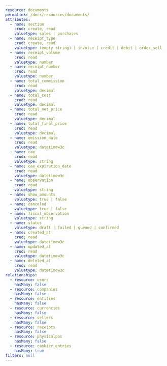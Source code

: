 ```yaml
---
resource: documents
permalink: /docs/resources/documents/
attributes:
  - name: section
    crud: create, read
    valuetype: sales | purchases
  - name: receipt_type
    crud: create, read
    valuetype: (empty string) | invoice | credit | debit | order_sell | order_buy | quotation | zeta
  - name: receipt_volume
    crud: read
    valuetype: number
  - name: receipt_number
    crud: read
    valuetype: number
  - name: total_commission
    crud: read
    valuetype: decimal
  - name: total_cost
    crud: read
    valuetype: decimal
  - name: total_net_price
    crud: read
    valuetype: decimal
  - name: total_final_price
    crud: read
    valuetype: decimal
  - name: emission_date
    crud: read
    valuetype: datetimew3c
  - name: cae
    crud: read
    valuetype: string
  - name: cae_expiration_date
    crud: read
    valuetype: datetimew3c
  - name: observation
    crud: read
    valuetype: string
  - name: show_amounts
    valuetype: true | false
  - name: canceled
    valuetype: true | false
  - name: fiscal_observation
    valuetype: string
  - name: status
    valuetype: draft | failed | queued | confirmed
  - name: created_at
    crud: read
    valuetype: datetimew3c
  - name: updated_at
    crud: read
    valuetype: datetimew3c
  - name: deleted_at
    crud: read
    valuetype: datetimew3c
relationships:
  - resource: users
    hasMany: false
  - resource: companies
    hasMany: false
  - resource: entities
    hasMany: false
  - resource: currencies
    hasMany: false
  - resource: sellers
    hasMany: false
  - resource: receipts
    hasMany: false
  - resource: physicalpos
    hasMany: false
  - resource: cashier_entries
    hasMany: true
filters: null
---
```

